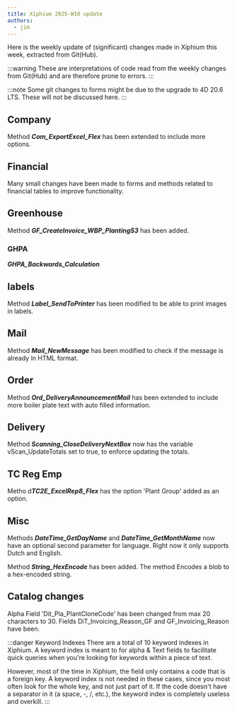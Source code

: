 ```yaml
---
title: Xiphium 2025-W10 update
authors:
  - jim
---
```


Here is the weekly update of (significant) changes made in Xiphium this week, extracted from Git(Hub).

:::warning
These are interpretations of code read from the weekly changes from Git(Hub) and are therefore prone to errors.
:::

<!--truncate-->

:::note
Some git changes to forms might be due to the upgrade to 4D 20.6 LTS. These will not be discussed here.
:::

## Company
Method ***Com_ExportExcel_Flex*** has been extended to include more options.

## Financial
Many small changes have been made to forms and methods related to financial tables to improve functionality.

## Greenhouse
Method ***GF_CreateInvoice_WBP_PlantingS3*** has been added.

### GHPA
***GHPA_Backwards_Calculation*** 

## labels
Method ***Label_SendToPrinter*** has been modified to be able to print images in labels.

## Mail
Method ***Mail_NewMessage*** has been modified to check if the message is already in HTML format.

## Order
Method ***Ord_DeliveryAnnouncementMail*** has been extended to include more boiler plate text with auto filled information.

## Delivery
Method ***Scanning_CloseDeliveryNextBox*** now has the variable vScan_UpdateTotals set to true, to enforce updating the totals.

## TC Reg Emp
Metho d***TC2E_ExcelRep8_Flex*** has the option 'Plant Group' added as an option.

## Misc
Methods ***DateTime_GetDayName*** and ***DateTime_GetMonthName*** now have an optional second parameter for language. Right now it only supports Dutch and English.

Method ***String_HexEncode*** has been added. The method Encodes a blob to a hex-encoded string.

## Catalog changes
Alpha Field 'Dit_Pla_PlantCloneCode' has been changed from max 20 characters to 30.
Fields DiT_Invoicing_Reason_GF and GF_Invoicing_Reason have been.

:::danger Keyword Indexes
There are a total of 10 keyword indexes in Xiphium. A keyword index is meant to for alpha & Text fields to facilitate quick queries when you're looking for keywords within a piece of text.

However, most of the time in Xiphium, the field only contains a code that is a foreign key. A keyword index is not needed in these cases, since you most often look for the whole key, and not just part of it. If the code doesn't have a separator in it (a space, -, /, etc.), the keyword index is completely useless and overkill.
:::